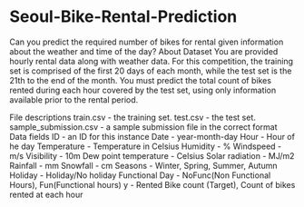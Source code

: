 # Seoul-Bike-Rental-Prediction
Can you predict the required number of bikes for rental given information about the weather and time of the day?
About Dataset
You are provided hourly rental data along with weather data. For this competition, the training set is comprised of the first 20 days of each month, while the test set is the 21th to the end of the month. You must predict the total count of bikes rented during each hour covered by the test set, using only information available prior to the rental period.

File descriptions
train.csv - the training set.
test.csv - the test set.
sample_submission.csv - a sample submission file in the correct format
Data fields
ID - an ID for this instance
Date - year-month-day
Hour - Hour of he day
Temperature - Temperature in Celsius
Humidity - %
Windspeed - m/s
Visibility - 10m
Dew point temperature - Celsius
Solar radiation - MJ/m2
Rainfall - mm
Snowfall - cm
Seasons - Winter, Spring, Summer, Autumn
Holiday - Holiday/No holiday
Functional Day - NoFunc(Non Functional Hours), Fun(Functional hours)
y - Rented Bike count (Target), Count of bikes rented at each hour
